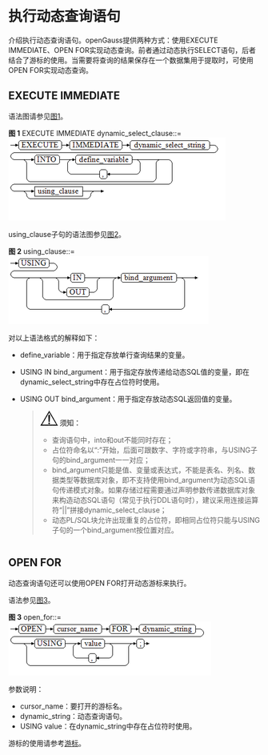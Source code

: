 # 执行动态查询语句<a name="ZH-CN_TOPIC_0245374615"></a>

介绍执行动态查询语句。openGauss提供两种方式：使用EXECUTE IMMEDIATE、OPEN FOR实现动态查询。前者通过动态执行SELECT语句，后者结合了游标的使用。当需要将查询的结果保存在一个数据集用于提取时，可使用OPEN FOR实现动态查询。

## EXECUTE IMMEDIATE<a name="zh-cn_topic_0237122225_zh-cn_topic_0059778916_sce9164bf21df416f9160ba60d5b29f4a"></a>

语法图请参见[图1](#zh-cn_topic_0237122225_zh-cn_topic_0059778916_f67de6df4c6ef4404b41f0f30de36ee64)。

**图 1**  EXECUTE IMMEDIATE dynamic\_select\_clause::=<a name="zh-cn_topic_0237122225_zh-cn_topic_0059778916_f67de6df4c6ef4404b41f0f30de36ee64"></a>  
![](figures/EXECUTE-IMMEDIATE-dynamic_select_clause.png "EXECUTE-IMMEDIATE-dynamic_select_clause")

using\_clause子句的语法图参见[图2](#zh-cn_topic_0237122225_zh-cn_topic_0059778916_fcfce5c125aec449ba3ce27eec6f7a82b)。

**图 2**  using\_clause::=<a name="zh-cn_topic_0237122225_zh-cn_topic_0059778916_fcfce5c125aec449ba3ce27eec6f7a82b"></a>  
![](figures/using_clause.png "using_clause")

对以上语法格式的解释如下：

-   define\_variable：用于指定存放单行查询结果的变量。
-   USING IN bind\_argument：用于指定存放传递给动态SQL值的变量，即在dynamic\_select\_string中存在占位符时使用。
-   USING OUT bind\_argument：用于指定存放动态SQL返回值的变量。

    >![](public_sys-resources/icon-notice.gif) **须知：**   
    >-   查询语句中，into和out不能同时存在；  
    >-   占位符命名以“:”开始，后面可跟数字、字符或字符串，与USING子句的bind\_argument一一对应；  
    >-   bind\_argument只能是值、变量或表达式，不能是表名、列名、数据类型等数据库对象，即不支持使用bind\_argument为动态SQL语句传递模式对象。如果存储过程需要通过声明参数传递数据库对象来构造动态SQL语句（常见于执行DDL语句时），建议采用连接运算符“||”拼接dynamic\_select\_clause；  
    >-   动态PL/SQL块允许出现重复的占位符，即相同占位符只能与USING子句的一个bind\_argument按位置对应。  


```

```

## OPEN FOR<a name="zh-cn_topic_0237122225_zh-cn_topic_0059778916_s597e59e4f39f4c5396fe9a6d1e6c6c09"></a>

动态查询语句还可以使用OPEN FOR打开动态游标来执行。

语法参见[图3](#zh-cn_topic_0237122225_zh-cn_topic_0059778916_f3f108da94a694175ac707f4511b7f1a1)。

**图 3**  open\_for::=<a name="zh-cn_topic_0237122225_zh-cn_topic_0059778916_f3f108da94a694175ac707f4511b7f1a1"></a>  
![](figures/open_for.png "open_for")

参数说明：

-   cursor\_name：要打开的游标名。
-   dynamic\_string：动态查询语句。
-   USING value：在dynamic\_string中存在占位符时使用。

游标的使用请参考[游标](游标.md)。

